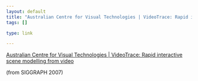 ```yaml
--- 
layout: default
title: "Australian Centre for Visual Technologies | VideoTrace: Rapid interactive scene model..."
tags: []

type: link

---
```

<a href="http://www.acvt.com.au/research/videotrace/">Australian Centre for Visual Technologies | VideoTrace: Rapid interactive scene modelling from video</a>

(from SIGGRAPH 2007)
